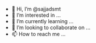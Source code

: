 - 👋 Hi, I’m @sajjadsmt
- 👀 I’m interested in ...
- 🌱 I’m currently learning ...
- 💞️ I’m looking to collaborate on ...
- 📫 How to reach me ...

<!---
sajjadsmt/sajjadsmt is a ✨ special ✨ repository because its `README.md` (this file) appears on your GitHub profile.
You can click the Preview link to take a look at your changes.
--->
